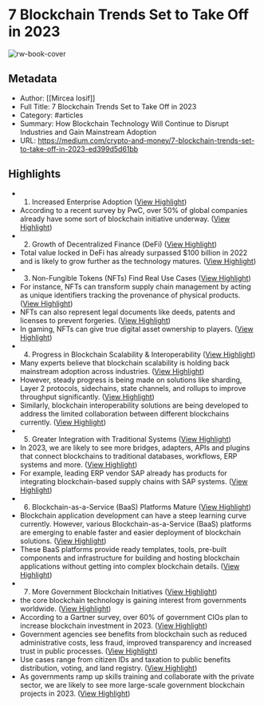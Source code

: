 # 7 Blockchain Trends Set to Take Off in 2023

![rw-book-cover](https://readwise-assets.s3.amazonaws.com/media/uploaded_book_covers/profile_1073452/0bQ_aec2xno_ac4ow_kvtCAY9)

## Metadata
- Author: [[Mircea Iosif]]
- Full Title: 7 Blockchain Trends Set to Take Off in 2023
- Category: #articles
- Summary: How Blockchain Technology Will Continue to Disrupt Industries and Gain Mainstream Adoption
- URL: https://medium.com/crypto-and-money/7-blockchain-trends-set-to-take-off-in-2023-ed399d5d61bb

## Highlights
- 1. Increased Enterprise Adoption ([View Highlight](https://read.readwise.io/read/01hbnj21w2pqy5dect4bqef5gn))
- According to a recent survey by PwC, over 50% of global companies already have some sort of blockchain initiative underway. ([View Highlight](https://read.readwise.io/read/01hbnj26yj6wcjtw8eypzfm6b0))
- 2. Growth of Decentralized Finance (DeFi) ([View Highlight](https://read.readwise.io/read/01hbnj29qky2rph6kccrnjzky3))
- Total value locked in DeFi has already surpassed $100 billion in 2022 and is likely to grow further as the technology matures. ([View Highlight](https://read.readwise.io/read/01hbnj2r41v379ndd2gckrbqee))
- 3. Non-Fungible Tokens (NFTs) Find Real Use Cases ([View Highlight](https://read.readwise.io/read/01hbnj2vvxzjsgp22pdc5cz621))
- For instance, NFTs can transform supply chain management by acting as unique identifiers tracking the provenance of physical products. ([View Highlight](https://read.readwise.io/read/01hbnj3cvysa3x2gk4kkg2zf4a))
- NFTs can also represent legal documents like deeds, patents and licenses to prevent forgeries. ([View Highlight](https://read.readwise.io/read/01hbnj3jmqg5k9p0ex9nc0tg82))
- In gaming, NFTs can give true digital asset ownership to players. ([View Highlight](https://read.readwise.io/read/01hbnj43v12fbn50rdh8vhfw52))
- 4. Progress in Blockchain Scalability & Interoperability ([View Highlight](https://read.readwise.io/read/01hbnj48kj4spcfe9hn0qcvany))
- Many experts believe that blockchain scalability is holding back mainstream adoption across industries. ([View Highlight](https://read.readwise.io/read/01hbnj7808sjxvc2zdqexjw8vv))
- However, steady progress is being made on solutions like sharding, Layer 2 protocols, sidechains, state channels, and rollups to improve throughput significantly. ([View Highlight](https://read.readwise.io/read/01hbnj7m7zawcd8shcke5kcqd4))
- Similarly, blockchain interoperability solutions are being developed to address the limited collaboration between different blockchains currently. ([View Highlight](https://read.readwise.io/read/01hbnj7w5skvk3dpx3a5fs2470))
- 5. Greater Integration with Traditional Systems ([View Highlight](https://read.readwise.io/read/01hbnj8fcxx3jc8wax6h91fjz5))
- In 2023, we are likely to see more bridges, adapters, APIs and plugins that connect blockchains to traditional databases, workflows, ERP systems and more. ([View Highlight](https://read.readwise.io/read/01hbnj996f6m96wq22vw0cdjfx))
- For example, leading ERP vendor SAP already has products for integrating blockchain-based supply chains with SAP systems. ([View Highlight](https://read.readwise.io/read/01hbnj9qg89ztsa0j8j4agw2ve))
- 6. Blockchain-as-a-Service (BaaS) Platforms Mature ([View Highlight](https://read.readwise.io/read/01hbnjb9p7kmhxccpaah7z3kr8))
- Blockchain application development can have a steep learning curve currently. However, various Blockchain-as-a-Service (BaaS) platforms are emerging to enable faster and easier deployment of blockchain solutions. ([View Highlight](https://read.readwise.io/read/01hbnjbk4dastkzbrv3et3cy10))
- These BaaS platforms provide ready templates, tools, pre-built components and infrastructure for building and hosting blockchain applications without getting into complex blockchain details. ([View Highlight](https://read.readwise.io/read/01hbnjbr3kt4cfmdthctabv95a))
- 7. More Government Blockchain Initiatives ([View Highlight](https://read.readwise.io/read/01hbnjby6ckzfh4cg0wwkjmhcz))
- the core blockchain technology is gaining interest from governments worldwide. ([View Highlight](https://read.readwise.io/read/01hbnjc88xbzcw4xffnbx8hcnf))
- According to a Gartner survey, over 60% of government CIOs plan to increase blockchain investment in 2023. ([View Highlight](https://read.readwise.io/read/01hbnjcexvb6xkrsemcc0dpj7p))
- Government agencies see benefits from blockchain such as reduced administrative costs, less fraud, improved transparency and increased trust in public processes. ([View Highlight](https://read.readwise.io/read/01hbnjdd2hpxrp4kmr46yw6te4))
- Use cases range from citizen IDs and taxation to public benefits distribution, voting, and land registry. ([View Highlight](https://read.readwise.io/read/01hbnjd7314c3567zknjj5fadg))
- As governments ramp up skills training and collaborate with the private sector, we are likely to see more large-scale government blockchain projects in 2023. ([View Highlight](https://read.readwise.io/read/01hbnjd004k17gp6wfk8ethw1s))
